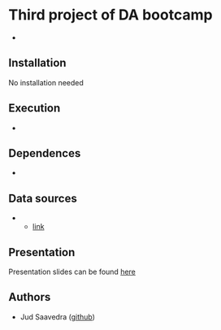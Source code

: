 # Third project of DA bootcamp
-

## Installation
No installation needed

## Execution
- 

## Dependences
- 

## Data sources
-  - [link](https://www.omdbapi.com/)

## Presentation
Presentation slides can be found [here](https://docs.google.com/presentation/d/1QYp8tfDNgI_CxuNQz8iTK_Wy1vbslPcnmaUQYWvT4x4/edit?usp=sharing)


## Authors
- Jud Saavedra ([github](https://github.com/10197jsg))
